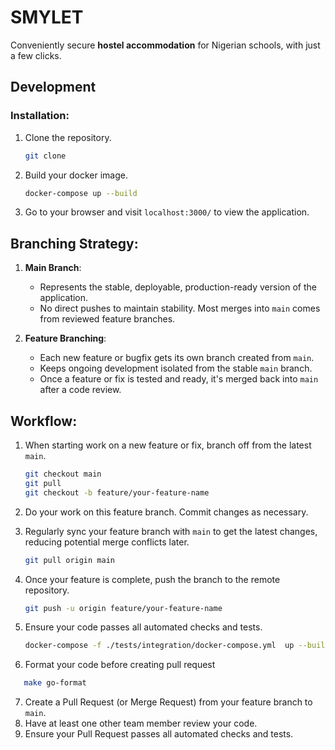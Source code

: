 # SMYLET

Conveniently secure **hostel accommodation** for Nigerian schools, with just a few clicks.


## **Development**

### Installation:

1. Clone the repository.

   ```bash
   git clone
    ```

2. Build your docker image.

   ```bash
   docker-compose up --build
   ```
   
3. Go to your browser and visit `localhost:3000/` to view the application.

## **Branching Strategy**:

1. **Main Branch**:
   - Represents the stable, deployable, production-ready version of the application.
   - No direct pushes to maintain stability. Most merges into `main` comes from reviewed feature branches.

2. **Feature Branching**:
   - Each new feature or bugfix gets its own branch created from `main`.
   - Keeps ongoing development isolated from the stable `main` branch.
   - Once a feature or fix is tested and ready, it's merged back into `main` after a code review.

## **Workflow**:

1. When starting work on a new feature or fix, branch off from the latest `main`.

   ```bash
   git checkout main
   git pull
   git checkout -b feature/your-feature-name
   ```

2. Do your work on this feature branch. Commit changes as necessary.

3. Regularly sync your feature branch with `main` to get the latest changes, reducing potential merge conflicts later.

   ```bash
   git pull origin main
   ```

4. Once your feature is complete, push the branch to the remote repository.

   ```bash
   git push -u origin feature/your-feature-name
   ```

5. Ensure your code passes all automated checks and tests.

   ```bash
   docker-compose -f ./tests/integration/docker-compose.yml  up --build
   ```

6. Format your code before creating pull request

```bash
   make go-format
```

7. Create a Pull Request (or Merge Request) from your feature branch to `main`.
8. Have at least one other team member review your code.
9. Ensure your Pull Request passes all automated checks and tests.

